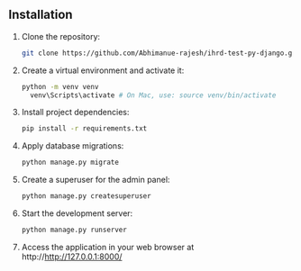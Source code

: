 ## Installation

1. Clone the repository:

   ```bash
   git clone https://github.com/Abhimanue-rajesh/ihrd-test-py-django.git

2. Create a virtual environment and activate it:

    ```bash
    python -m venv venv
      venv\Scripts\activate # On Mac, use: source venv/bin/activate

3. Install project dependencies:

    ```bash
    pip install -r requirements.txt

4. Apply database migrations:

    ```bash
    python manage.py migrate

5. Create a superuser for the admin panel:

    ```bash
    python manage.py createsuperuser

6. Start the development server:

    ```bash
    python manage.py runserver

7. Access the application in your web browser at http://http://127.0.0.1:8000/
